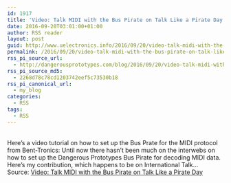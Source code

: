 ```yaml
---
id: 1917
title: 'Video: Talk MIDI with the Bus Pirate on Talk Like a Pirate Day'
date: 2016-09-20T03:01:00+01:00
author: RSS reader
layout: post
guid: http://www.uelectronics.info/2016/09/20/video-talk-midi-with-the-bus-pirate-on-talk-like-a-pirate-day/
permalink: /2016/09/20/video-talk-midi-with-the-bus-pirate-on-talk-like-a-pirate-day/
rss_pi_source_url:
  - http://dangerousprototypes.com/blog/2016/09/20/video-talk-midi-with-the-bus-pirate-on-talk-like-a-pirate-day/
rss_pi_source_md5:
  - 2268d78c78cd1203742eef5c73530b18
rss_pi_canonical_url:
  - my_blog
categories:
  - RSS
tags:
  - RSS
---
```

&#013;  
Here’s a video tutorial on how to set up the Bus Prate for the MIDI protocol from Bent-Tronics: Until now there hasn’t been much on the interwebs on how to set up the Dangerous Prototypes Bus Pirate for decoding MIDI data. Here’s my contribution, which happens to be on International Talk…&#013;  
Source: <a href="http://dangerousprototypes.com/blog/2016/09/20/video-talk-midi-with-the-bus-pirate-on-talk-like-a-pirate-day/" target="_blank">Video: Talk MIDI with the Bus Pirate on Talk Like a Pirate Day</a>